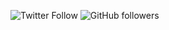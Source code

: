 ![Twitter Follow](https://img.shields.io/twitter/follow/Hackerprod?logo=twitter&style=for-the-badge)
![GitHub followers](https://img.shields.io/github/followers/Hackerprod?logo=github&style=for-the-badge)

<!--
**Hackerprod/Hackerprod** is a ✨ _special_ ✨ repository because its `README.md` (this file) appears on your GitHub profile.

Here are some ideas to get you started:

- 🔭 I’m currently working on ...
- 🌱 I’m currently learning ...
- 👯 I’m looking to collaborate on ...
- 🤔 I’m looking for help with ...
- 💬 Ask me about ...
- 📫 How to reach me: ...
- 😄 Pronouns: ...
- ⚡ Fun fact: ...
-->
